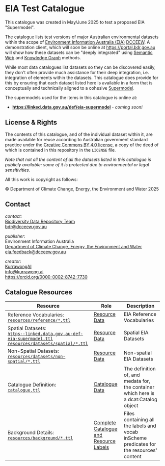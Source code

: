 # EIA Test Catalogue

This catalogue was created in May/June 2025 to test a proposed EIA "Supermodel".

The catalogue lists test versions of major Australian environmental datasets within the scope of [Environment Information Australia (EIA)](https://www.dcceew.gov.au/environment/environment-information-australia) [DCCEEW](https://www.dcceew.gov.au/). A demonstration client, which will soon be online at <https://portal.bdr.gov.au> will show how these datasets can be "deeply integrated" using [Semantic Web](https://en.wikipedia.org/wiki/Semantic_Web) and [Knowledge Graph](https://en.wikipedia.org/wiki/Knowledge_graph) methods.

While most data catalogues list datasets so they can be discovered easily, they don't often provide much assistance for their deep integration, i.e. integration of elements within the datasets. This catalogue does provide for this by ensuring that each dataset listed here is available in a form that is conceptually and technically aligned to a cohesive [Supermodel](https://linked.data.gov.au/def/supermodel).

The supermodels used for the items in this catalogue is online at:

* **<https://linked.data.gov.au/def/eia-supermodel>** - _coming soon!_

## License & Rights

The contents of this catalogue, and of the individual dataset within it, are made available for reuse according to Australian government standard practice under the [Creative Commons BY 4.0 license](https://creativecommons.org/licenses/by/4.0/), a copy of the deed of which is contained in this repository in the `LICENSE` file.

_Note that not all the content of all the datasets listed in this catalogue is publicly available: some of it is protected due to environmental or legal sensitivities._

All this work is copyright as follows:

&copy; Department of Climate Change, Energy, the Environment and Water 2025

## Contact

*contact:*  
[Biodiversity Data Repository Team](https://www.dcceew.gov.au/environment/environment-information-australia/biodiversity-data-repository)  
<bdr@dcceew.gov.au>

*publisher:*  
Environment Information Australia  
[Department of Climate Change, Energy, the Environment and Water](https://www.dcceew.gov.au)  
<eia.feedback@dcceew.gov.au>

*creator:*  
[KurrawongAI](https://kurrawong.ai)  
<info@kurrawong.ai>  
<https://orcid.org/0000-0002-8742-7730>

## Catalogue Resources

| Resource                                                                                                                                                                                                  | Role                                                                                                                | Description                                                                              |
|-----------------------------------------------------------------------------------------------------------------------------------------------------------------------------------------------------------|---------------------------------------------------------------------------------------------------------------------|------------------------------------------------------------------------------------------|
| Reference Vocabularies:<br />[`resources/reference/*.ttl`](resources/reference/*.ttl)                                                                                                                     | [Resource Data](https://prez.dev/ManifestResourceRoles/ResourceData)                                                | EIA Reference Vocabularies                                                               |
| Spatial Datasets:<br />[`https--linked.data.gov.au-def-eia-supermodel.ttl`](https--linked.data.gov.au-def-eia-supermodel.ttl)<br />[`resources/datasets/spatial/*.ttl`](resources/datasets/spatial/*.ttl) | [Resource Data](https://prez.dev/ManifestResourceRoles/ResourceData)                                                | Spatial EIA Datasets                                                                     |
| Non-Spatial Datasets:<br />[`resources/datasets/non-spatial/*.ttl`](resources/datasets/non-spatial/*.ttl)                                                                                                 | [Resource Data](https://prez.dev/ManifestResourceRoles/ResourceData)                                                | Non-spatial EIA Datasets                                                                 |
| Catalogue Definition:<br />[`catalogue.ttl`](catalogue.ttl)                                                                                                                                               | [Catalogue Data](https://prez.dev/ManifestResourceRoles/CatalogueData)                                              | The definition of, and medata for, the container which here is a dcat:Catalog object     |
| Background Details:<br />[`resources/background/*.ttl`](resources/background/*.ttl)                                                                                                                       | [Complete Catalogue and Resource Labels](https://prez.dev/ManifestResourceRoles/CompleteCatalogueAndResourceLabels) | Files containing all the labels and vocab inScheme predicates for the resources' content |
